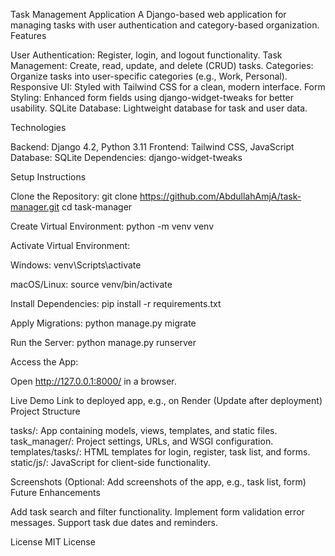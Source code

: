 Task Management Application
A Django-based web application for managing tasks with user authentication and category-based organization.
Features

User Authentication: Register, login, and logout functionality.
Task Management: Create, read, update, and delete (CRUD) tasks.
Categories: Organize tasks into user-specific categories (e.g., Work, Personal).
Responsive UI: Styled with Tailwind CSS for a clean, modern interface.
Form Styling: Enhanced form fields using django-widget-tweaks for better usability.
SQLite Database: Lightweight database for task and user data.

Technologies

Backend: Django 4.2, Python 3.11
Frontend: Tailwind CSS, JavaScript
Database: SQLite
Dependencies: django-widget-tweaks

Setup Instructions

Clone the Repository:
git clone https://github.com/AbdullahAmjA/task-manager.git
cd task-manager


Create Virtual Environment:
python -m venv venv


Activate Virtual Environment:

Windows:
venv\Scripts\activate


macOS/Linux:
source venv/bin/activate




Install Dependencies:
pip install -r requirements.txt


Apply Migrations:
python manage.py migrate


Run the Server:
python manage.py runserver


Access the App:

Open http://127.0.0.1:8000/ in a browser.



Live Demo
Link to deployed app, e.g., on Render (Update after deployment)
Project Structure

tasks/: App containing models, views, templates, and static files.
task_manager/: Project settings, URLs, and WSGI configuration.
templates/tasks/: HTML templates for login, register, task list, and forms.
static/js/: JavaScript for client-side functionality.

Screenshots
(Optional: Add screenshots of the app, e.g., task list, form)
Future Enhancements

Add task search and filter functionality.
Implement form validation error messages.
Support task due dates and reminders.

License
MIT License

